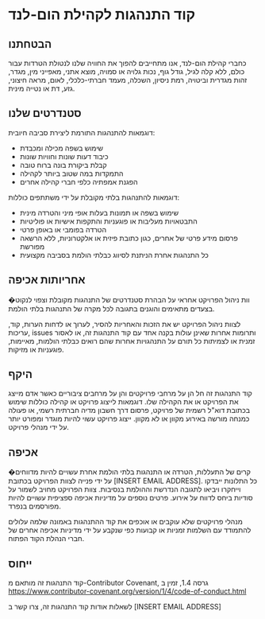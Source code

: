 # קוד התנהגות לקהילת הום-לנד

## הבטחתנו

כחברי קהילת הום-לנד, אנו מתחייבים להפוך את החוויה שלנו לנטולת הטרדות עבור כולם,
ללא קלה לגיל, גודל גוף, נכות גלויה או סמויה, מוצא אתני, מאפייני מין, מגדר, זהות
מגדרית וביטויה, רמת ניסיון, השכלה, מעמד חברתי-כלכלי, לאום, מראה חיצוני, גזע, דת
או נטייה מינית.

## סטנדרטים שלנו

דוגמאות להתנהגות התורמת ליצירת סביבה חיובית:

- שימוש בשפה מכילה ומכבדת
- כיבוד דעות שונות וחוויות שונות
- קבלת ביקורת בונה ברוח טובה
- התמקדות במה שטוב ביותר לקהילה
- הפגנת אמפתיה כלפי חברי קהילה אחרים

דוגמאות להתנהגות בלתי מקובלת על ידי משתתפים כוללות:

- שימוש בשפה או תמונות בעלות אופי מיני והטרדה מינית
- התבטאויות מעליבות או פוגעניות והתקפות אישיות או פוליטיות
- הטרדה בפומבי או באופן פרטי
- פרסום מידע פרטי של אחרים, כגון כתובת פיזית או אלקטרוניות, ללא הרשאה מפורשת
- כל התנהגות אחרת הניתנת לסיווג כבלתי הולמת בסביבה מקצועית

## אחריותות אכיפה

�וות ניהול הפרויקט אחראי על הבהרת סטנדרטים של התנהגות מקובלת וצפוי לנקוט בצעדים
מתאימים והוגנים בתגובה לכל מקרה של התנהגות בלתי הולמת.

לצוות ניהול הפרויקט יש את הזכות והאחריות להסיר, לערוך או לדחות הערות, קוד,
עריכות, issues ותרומות אחרות שאינן עולות בקנה אחד עם קוד התנהגות זה, או לאסור
זמנית או לצמיתות כל תורם על התנהגויות אחרות שהם רואים כבלתי הולמות, מאיימות,
פוגעניות או מזיקות.

## היקף

קוד התנהגות זה חל הן על מרחבי פרויקטים והן על מרחבים ציבוריים כאשר אדם מייצג את
הפרויקט או את הקהילה שלו. דוגמאות לייצוג פרויקט או קהילה כוללות שימוש בכתובת
דוא"ל רשמית של פרויקט, פרסום דרך חשבון מדיה חברתית רשמי, או פעולה כמנחה מורשה
באירוע מקוון או לא מקוון. ייצוג פרויקט עשוי להיות מוגדר ומפורט יותר על ידי מנהלי
פרויקט.

## אכיפה

�קרים של התעללות, הטרדה או התנהגות בלתי הולמת אחרת עשויים להיות מדווחים על ידי
פנייה לצוות הפרויקט בכתובת [INSERT EMAIL ADDRESS]. כל התלונות ייבדקו וייחקרו
ויביאו לתגובה הנדרשת וההולמת בנסיבות. צוות הפרויקט מחויב לשמור על סודיות ביחס
לדווח על אירוע. פרטים נוספים על מדיניות אכיפה ספציפית עשויים להיות מפורסמים
בנפרד.

מנהלי פרויקטים שלא עוקבים או אוכפים את קוד ההתנהגות באמונה שלמה עלולים להתמודד
עם השלמות זמניות או קבועות כפי שנקבע על ידי מדיניות אכיפה אחרים של חברי הנהלת
הקוד הפתוח.

## ייחוס

קוד התנהגות זה מותאם מ-Contributor Covenant, גרסה 1.4, זמין ב
https://www.contributor-covenant.org/version/1/4/code-of-conduct.html

לשאלות אודות קוד התנהגות זה, צרו קשר ב [INSERT EMAIL ADDRESS]
